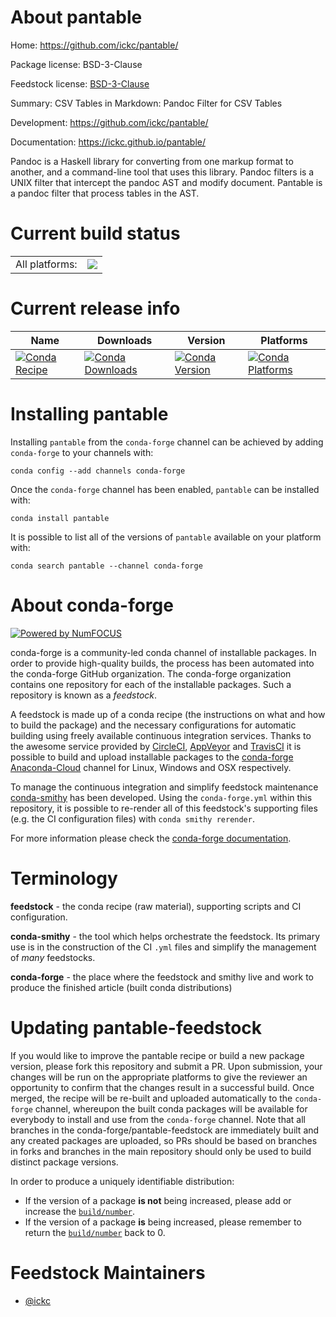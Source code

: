 About pantable
==============

Home: https://github.com/ickc/pantable/

Package license: BSD-3-Clause

Feedstock license: [BSD-3-Clause](https://github.com/conda-forge/pantable-feedstock/blob/master/LICENSE.txt)

Summary: CSV Tables in Markdown: Pandoc Filter for CSV Tables

Development: https://github.com/ickc/pantable/

Documentation: https://ickc.github.io/pantable/

Pandoc is a Haskell library for converting from one markup format to another, and a command-line tool that uses this library. Pandoc filters is a UNIX filter that intercept the pandoc AST and modify document. Pantable is a pandoc filter that process tables in the AST.


Current build status
====================


<table><tr><td>All platforms:</td>
    <td>
      <a href="https://dev.azure.com/conda-forge/feedstock-builds/_build/latest?definitionId=11492&branchName=master">
        <img src="https://dev.azure.com/conda-forge/feedstock-builds/_apis/build/status/pantable-feedstock?branchName=master">
      </a>
    </td>
  </tr>
</table>

Current release info
====================

| Name | Downloads | Version | Platforms |
| --- | --- | --- | --- |
| [![Conda Recipe](https://img.shields.io/badge/recipe-pantable-green.svg)](https://anaconda.org/conda-forge/pantable) | [![Conda Downloads](https://img.shields.io/conda/dn/conda-forge/pantable.svg)](https://anaconda.org/conda-forge/pantable) | [![Conda Version](https://img.shields.io/conda/vn/conda-forge/pantable.svg)](https://anaconda.org/conda-forge/pantable) | [![Conda Platforms](https://img.shields.io/conda/pn/conda-forge/pantable.svg)](https://anaconda.org/conda-forge/pantable) |

Installing pantable
===================

Installing `pantable` from the `conda-forge` channel can be achieved by adding `conda-forge` to your channels with:

```
conda config --add channels conda-forge
```

Once the `conda-forge` channel has been enabled, `pantable` can be installed with:

```
conda install pantable
```

It is possible to list all of the versions of `pantable` available on your platform with:

```
conda search pantable --channel conda-forge
```


About conda-forge
=================

[![Powered by NumFOCUS](https://img.shields.io/badge/powered%20by-NumFOCUS-orange.svg?style=flat&colorA=E1523D&colorB=007D8A)](http://numfocus.org)

conda-forge is a community-led conda channel of installable packages.
In order to provide high-quality builds, the process has been automated into the
conda-forge GitHub organization. The conda-forge organization contains one repository
for each of the installable packages. Such a repository is known as a *feedstock*.

A feedstock is made up of a conda recipe (the instructions on what and how to build
the package) and the necessary configurations for automatic building using freely
available continuous integration services. Thanks to the awesome service provided by
[CircleCI](https://circleci.com/), [AppVeyor](https://www.appveyor.com/)
and [TravisCI](https://travis-ci.com/) it is possible to build and upload installable
packages to the [conda-forge](https://anaconda.org/conda-forge)
[Anaconda-Cloud](https://anaconda.org/) channel for Linux, Windows and OSX respectively.

To manage the continuous integration and simplify feedstock maintenance
[conda-smithy](https://github.com/conda-forge/conda-smithy) has been developed.
Using the ``conda-forge.yml`` within this repository, it is possible to re-render all of
this feedstock's supporting files (e.g. the CI configuration files) with ``conda smithy rerender``.

For more information please check the [conda-forge documentation](https://conda-forge.org/docs/).

Terminology
===========

**feedstock** - the conda recipe (raw material), supporting scripts and CI configuration.

**conda-smithy** - the tool which helps orchestrate the feedstock.
                   Its primary use is in the construction of the CI ``.yml`` files
                   and simplify the management of *many* feedstocks.

**conda-forge** - the place where the feedstock and smithy live and work to
                  produce the finished article (built conda distributions)


Updating pantable-feedstock
===========================

If you would like to improve the pantable recipe or build a new
package version, please fork this repository and submit a PR. Upon submission,
your changes will be run on the appropriate platforms to give the reviewer an
opportunity to confirm that the changes result in a successful build. Once
merged, the recipe will be re-built and uploaded automatically to the
`conda-forge` channel, whereupon the built conda packages will be available for
everybody to install and use from the `conda-forge` channel.
Note that all branches in the conda-forge/pantable-feedstock are
immediately built and any created packages are uploaded, so PRs should be based
on branches in forks and branches in the main repository should only be used to
build distinct package versions.

In order to produce a uniquely identifiable distribution:
 * If the version of a package **is not** being increased, please add or increase
   the [``build/number``](https://conda.io/docs/user-guide/tasks/build-packages/define-metadata.html#build-number-and-string).
 * If the version of a package **is** being increased, please remember to return
   the [``build/number``](https://conda.io/docs/user-guide/tasks/build-packages/define-metadata.html#build-number-and-string)
   back to 0.

Feedstock Maintainers
=====================

* [@ickc](https://github.com/ickc/)

